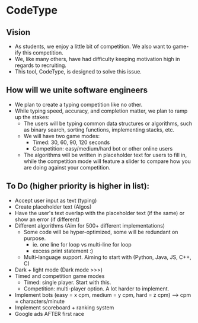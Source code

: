 # CodeType

## Vision
- As students, we enjoy a little bit of competition. We also want to game-ify this competition.
- We, like many others, have had difficulty keeping motivation high in regards to recruiting.
- This tool, CodeType, is designed to solve this issue.

## How will we unite software engineers
- We plan to create a typing competition like no other.
- While typing speed, accuracy, and completion matter, we plan to ramp up the stakes:
    - The users will be typing common data structures or algorithms, 
    such as binary search, sorting functions, implementing stacks, etc.
    - We will have two game modes:
        - Timed: 30, 60, 90, 120 seconds
        - Competition: easy/medium/hard bot or other online users
    - The algorithms will be written in placeholder text for users to fill in, while the 
    competition mode will feature a slider to compare how you are doing against your competition.

## To Do (higher priority is higher in list):
- Accept user input as text (typing)
- Create placeholder text (Algos)
- Have the user's text overlap with the placeholder text (if the same) or show an error (if different)
- Different algorithms (Aim for 500+ different implementations)
    - Some code will be hyper-optimized, some will be redundant on purpose.
        - ie. one line for loop vs multi-line for loop
        - excess print statement :)
    - Multi-language support. Aiming to start with (Python, Java, JS, C++, C)
- Dark + light mode (Dark mode >>>)
- Timed and competition game modes
    - Timed: single player. Start with this.
    - Competition: multi-player option. A lot harder to implement. 
- Implement bots (easy = x cpm, medium = y cpm, hard = z cpm) --> cpm = characters/minute
- Implement scoreboard + ranking system
- Google ads AFTER first race
